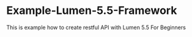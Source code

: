 # Example-Lumen-5.5-Framework
This is example how to create restful API with Lumen 5.5 For Beginners
